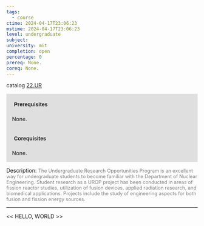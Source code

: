 ```yaml
---
tags:
  - course
ctime: 2024-04-17T23:06:23
mstime: 2024-04-17T23:06:23
level: undergraduate
subject: 
university: mit
completion: open
percentage: 0
prereq: None.
coreq: None.
---
```


catalog [22.UR](http://student.mit.edu/catalog/m22a.html#22.UR)

<span style="display: block; padding: 15px; background-color: rgb(100, 100, 100, 0.2);"><font id="m_prereq2749_0" style="display: block; font-family: Arial, sans-serif; font-weight: bold; padding: 5px">Prerequisites</font><br><span id="prereq2749_0">None.</span></span>
<span style="display: block; padding: 15px; background-color: rgb(100, 100, 100, 0.2);"><font id="m_coreq2749_0" style="display: block; font-family: Arial, sans-serif; font-weight: bold; padding: 5px">Corequisites</font><br><span id="coreq2749_0">None.</span></span>

<font style="">Description:</font>
<font style="color: grey; font-size: 0.8rem;">The Undergraduate Research Opportunities Program is an excellent way for undergraduate students to become familiar with the Department of Nuclear Engineering. Student research as a UROP project has been conducted in areas of fission reactor studies, utilization of fusion devices, applied radiation research, and biomedical applications. Projects include the study of engineering aspects for both fusion and fission energy sources.</font>



---

<< HELLO, WORLD >>
